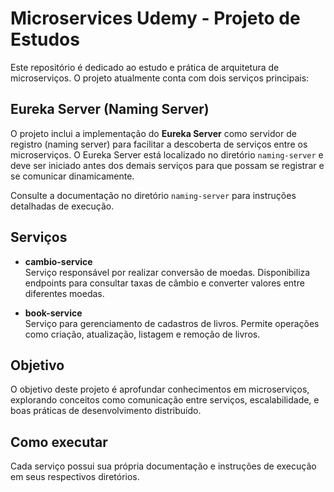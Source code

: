 # Microservices Udemy - Projeto de Estudos

Este repositório é dedicado ao estudo e prática de arquitetura de microserviços. O projeto atualmente conta com dois serviços principais:

## Eureka Server (Naming Server)

O projeto inclui a implementação do **Eureka Server** como servidor de registro (naming server) para facilitar a descoberta de serviços entre os microserviços. O Eureka Server está localizado no diretório `naming-server` e deve ser iniciado antes dos demais serviços para que possam se registrar e se comunicar dinamicamente.

Consulte a documentação no diretório `naming-server` para instruções detalhadas de execução.

## Serviços

- **cambio-service**  
    Serviço responsável por realizar conversão de moedas. Disponibiliza endpoints para consultar taxas de câmbio e converter valores entre diferentes moedas.

- **book-service**  
    Serviço para gerenciamento de cadastros de livros. Permite operações como criação, atualização, listagem e remoção de livros.

## Objetivo

O objetivo deste projeto é aprofundar conhecimentos em microserviços, explorando conceitos como comunicação entre serviços, escalabilidade, e boas práticas de desenvolvimento distribuído.

## Como executar

Cada serviço possui sua própria documentação e instruções de execução em seus respectivos diretórios.
